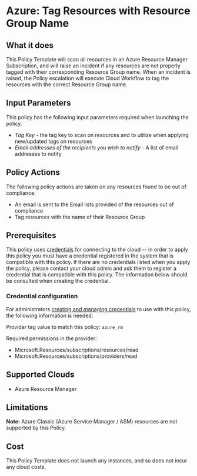 # Azure: Tag Resources with Resource Group Name

## What it does

This Policy Template will scan all resources in an Azure Resource Manager Subscription, and will raise an incident if any resources are not properly tagged with their corresponding Resource Group name.  When an incident is raised, the Policy escalation will execute Cloud Workflow to tag the resources with the correct Resource Group name.

## Input Parameters

This policy has the following input parameters required when launching the policy.

- *Tag Key* - the tag key to scan on resources and to utilize when applying new/updated tags on resources
- *Email addresses of the recipients you wish to notify* - A list of email addresses to notify

## Policy Actions

The following policy actions are taken on any resources found to be out of compliance.

- An email is sent to the Email lists provided of the resources out of compliance
- Tag resources with the name of their Resource Group

## Prerequisites

This policy uses [credentials](https://docs.rightscale.com/policies/users/guides/credential_management.html) for connecting to the cloud -- in order to apply this policy you must have a credential registered in the system that is compatible with this policy. If there are no credentials listed when you apply the policy, please contact your cloud admin and ask them to register a credential that is compatible with this policy. The information below should be consulted when creating the credential.

### Credential configuration

For administrators [creating and managing credentials](https://docs.rightscale.com/policies/users/guides/credential_management.html) to use with this policy, the following information is needed:

Provider tag value to match this policy: `azure_rm`

Required permissions in the provider:

- Microsoft.Resources/subscriptions/resources/read
- Microsoft.Resources/subscriptions/providers/read

## Supported Clouds

- Azure Resource Manager

## Limitations

**Note:** Azure Classic (Azure Service Manager / ASM) resources are not supported by this Policy.

## Cost

This Policy Template does not launch any instances, and so does not incur any cloud costs.
